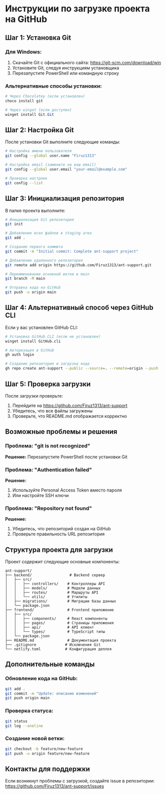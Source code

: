# Инструкции по загрузке проекта на GitHub

## Шаг 1: Установка Git

### Для Windows:
1. Скачайте Git с официального сайта: https://git-scm.com/download/win
2. Установите Git, следуя инструкциям установщика
3. Перезапустите PowerShell или командную строку

### Альтернативные способы установки:
```powershell
# Через Chocolatey (если установлен)
choco install git

# Через winget (если доступен)
winget install Git.Git
```

## Шаг 2: Настройка Git

После установки Git выполните следующие команды:

```bash
# Настройка имени пользователя
git config --global user.name "Firuz1313"

# Настройка email (замените на ваш email)
git config --global user.email "your-email@example.com"

# Проверка настроек
git config --list
```

## Шаг 3: Инициализация репозитория

В папке проекта выполните:

```bash
# Инициализация Git репозитория
git init

# Добавление всех файлов в staging area
git add .

# Создание первого коммита
git commit -m "Initial commit: Complete ant-support project"

# Добавление удаленного репозитория
git remote add origin https://github.com/Firuz1313/ant-support.git

# Переименование основной ветки в main
git branch -M main

# Отправка кода на GitHub
git push -u origin main
```

## Шаг 4: Альтернативный способ через GitHub CLI

Если у вас установлен GitHub CLI:

```bash
# Установка GitHub CLI (если не установлен)
winget install GitHub.cli

# Авторизация в GitHub
gh auth login

# Создание репозитория и загрузка кода
gh repo create ant-support --public --source=. --remote=origin --push
```

## Шаг 5: Проверка загрузки

После загрузки проверьте:
1. Перейдите на https://github.com/Firuz1313/ant-support
2. Убедитесь, что все файлы загружены
3. Проверьте, что README.md отображается корректно

## Возможные проблемы и решения

### Проблема: "git is not recognized"
**Решение:** Перезапустите PowerShell после установки Git

### Проблема: "Authentication failed"
**Решение:** 
1. Используйте Personal Access Token вместо пароля
2. Или настройте SSH ключи

### Проблема: "Repository not found"
**Решение:** 
1. Убедитесь, что репозиторий создан на GitHub
2. Проверьте правильность URL репозитория

## Структура проекта для загрузки

Проект содержит следующие основные компоненты:

```
ant-support/
├── backend/                 # Backend сервер
│   ├── src/
│   │   ├── controllers/    # Контроллеры API
│   │   ├── models/         # Модели данных
│   │   ├── routes/         # Маршруты API
│   │   └── utils/          # Утилиты
│   ├── migrations/         # Миграции базы данных
│   └── package.json
├── frontend/               # Frontend приложение
│   ├── src/
│   │   ├── components/     # React компоненты
│   │   ├── pages/          # Страницы приложения
│   │   ├── api/            # API клиент
│   │   └── types/          # TypeScript типы
│   └── package.json
├── README.md               # Документация проекта
├── .gitignore             # Исключения Git
└── netlify.toml           # Конфигурация деплоя
```

## Дополнительные команды

### Обновление кода на GitHub:
```bash
git add .
git commit -m "Update: описание изменений"
git push origin main
```

### Проверка статуса:
```bash
git status
git log --oneline
```

### Создание новой ветки:
```bash
git checkout -b feature/new-feature
git push -u origin feature/new-feature
```

## Контакты для поддержки

Если возникнут проблемы с загрузкой, создайте issue в репозитории:
https://github.com/Firuz1313/ant-support/issues 